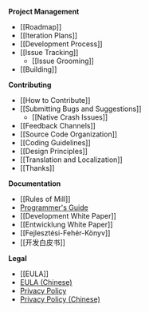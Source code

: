 ﻿**Project Management**

* [[Roadmap]]
* [[Iteration Plans]]
* [[Development Process]]
* [[Issue Tracking]]
  * [[Issue Grooming]]
* [[Building]]

**Contributing**

* [[How to Contribute]]
* [[Submitting Bugs and Suggestions]]
  * [[Native Crash Issues]]
* [[Feedback Channels]]
* [[Source Code Organization]]
* [[Coding Guidelines]]
* [[Design Principles]]
* [[Translation and Localization]]
* [[Thanks]]

**Documentation**

* [[Rules of Mill]]
* [Programmer's Guide](https://github.com/calcitem/Sanmill/blob/dev/programr.md)
* [[Development White Paper]]
* [[Entwicklung White Paper]]
* [[Fejlesztési-Fehér-Könyv]]
* [[开发白皮书]]

**Legal**

* [[EULA]]
* [EULA (Chinese)](https://github.com/calcitem/Sanmill/wiki/EULA_zh)
* [Privacy Policy](https://github.com/calcitem/Sanmill/wiki/Privacy_Policy)
* [Privacy Policy (Chinese)](https://github.com/calcitem/Sanmill/wiki/Privacy_Policy_zh)
